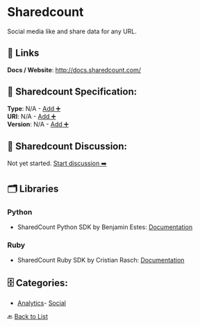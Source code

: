 # Sharedcount

Social media like and share data for any URL.

##  🔗 Links
**Docs / Website**: http://docs.sharedcount.com/

## 🧬 Sharedcount Specification:
**Type**: N/A - [Add ➕](https://github.com/apis-list/apis-list/edit/main/apis.yaml#17431)  
**URI**: N/A - [Add ➕](https://github.com/apis-list/apis-list/edit/main/apis.yaml#17431)  
**Version**: N/A - [Add ➕](https://github.com/apis-list/apis-list/edit/main/apis.yaml#17431)

## 💬 Sharedcount Discussion:
Not yet started. [Start discussion ➡️](https://github.com/apis-list/apis-list/discussions/new)

## 🗂️ Libraries
### Python
- SharedCount Python SDK by Benjamin Estes: [Documentation](https://github.com/benjaminestes/countgrab-client)
### Ruby
- SharedCount Ruby SDK by Cristian Rasch: [Documentation](https://github.com/wecodeio/shared_count_api)


## 🗄️ Categories:
- [Analytics](https://github.com/apis-list/apis-list#analytics-)- [Social](https://github.com/apis-list/apis-list#social-)

🔙  [Back to List](https://github.com/apis-list/apis-list)
